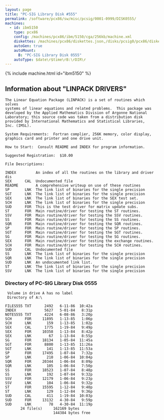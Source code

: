 ```yaml
---
layout: page
title: "PC-SIG Library Disk #555"
permalink: /software/pcx86/sw/misc/pcsig/0001-0999/DISK0555/
machines:
  - id: ibm5150
    type: pcx86
    config: /machines/pcx86/ibm/5150/cga/256kb/machine.xml
    diskettes: /machines/pcx86/diskettes.json,/disks/pcsig0/pcx86/diskettes.json
    autoGen: true
    autoMount:
      B: "PC-SIG Library Disk 0555"
    autoType: $date\r$time\rB:\rDIR\r
---
```


{% include machine.html id="ibm5150" %}

## Information about "LINPACK DRIVERS"

    The Linear Equation Package (LINPACK) is a set of routines which solves
    systems of linear equations and related problems.  This package was
    developed by the Applied Mathematics Division of Argonne National
    Laboratory; this source code was taken from a distribution disk
    provided by International Mathematics and Statistical Libraries,
    Inc. (IMSL).
    
    System Requirements:  Fortran complier, 256K memory, color display,
    graphics card and printer and one drive unit.
    
    How to Start:  Consult README and INDEX for program information.
    
    Suggested Registration:  $10.00
    
    File Descriptions:
    
    INDEX         An index of all the routines on the library and driver dis
    SEX      CAL  Undocumented file
    README        A comprehensive writeup on use of these routines
    SP       LNK  The link list of binaries for the single precision
    SGT      LNK  The link list of binaries for the single precision
    SEX      LNK  The link list of binaries for the SEX test set.
    SCH      LNK  The link list of binaries for the single precision
    SUD      FOR  This is the test driver for matrix update subs.
    ST       FOR  Main routine/driver for testing the ST routines.
    SSV      FOR  Main routine/driver for testing the SSV routines.
    SS       FOR  Main routine/driver for testing the SS routines.
    SQR      FOR  Main routine/driver for testing the SQR routines.
    SP       FOR  Main routine/driver for testing the SP routines.
    SGT      FOR  Main routine/driver for testing the SGT routines.
    SG       FOR  Main routine/driver for testing the SG routines.
    SEX      FOR  Main routine/driver for testing the exchange routines.
    SCH      FOR  Main routine/driver for testing the SCH routines.
    SUD      CAL  Undocumented file
    SS       LNK  The link list of binaries for the single precision
    SQR      LNK  The link list of binaries for the single precision
    SUD      LNK  An undocumented link list.
    ST       LNK  The link list of binaries for the single precision
    SSV      LNK  The link list of binaries for the single precision

### Directory of PC-SIG Library Disk 0555

     Volume in drive A has no label
     Directory of A:\

    FILES555 TXT      2492   6-11-86  10:42a
    INDEX             5627   5-01-84   8:31p
    NOTES555 TXT      4224   6-08-86   3:20p
    SCH      FOR     11895   1-13-85   1:06p
    SCH      LNK       159   1-13-85   1:02p
    SEX      CAL      1775   1-19-84   9:49p
    SEX      FOR     10358   1-13-84   8:42p
    SEX      LNK        67   1-13-84   8:55p
    SG       FOR     18134   1-05-84  11:45a
    SGT      FOR      8800   1-13-85  11:26a
    SGT      LNK       141   1-13-85  11:53a
    SP       FOR     17495   1-07-84   7:32p
    SP       LNK       210   1-06-84  10:04p
    SQR      FOR     20344   1-06-84   8:09p
    SQR      LNK       105   1-06-84   7:50p
    SS       FOR     18523   1-07-84   8:48p
    SS       LNK       192   1-07-84   9:32p
    SSV      FOR     12179   1-06-84   9:23p
    SSV      LNK       104   1-06-84   9:32p
    ST       FOR     15595   1-12-84   9:40p
    ST       LNK       129   1-12-84   9:36p
    SUD      CAL       411   1-19-84  10:03p
    SUD      FOR     13132   4-30-84   9:59p
    SUD      LNK        78   4-30-84  11:19p
           24 file(s)     162169 bytes
                          144384 bytes free
